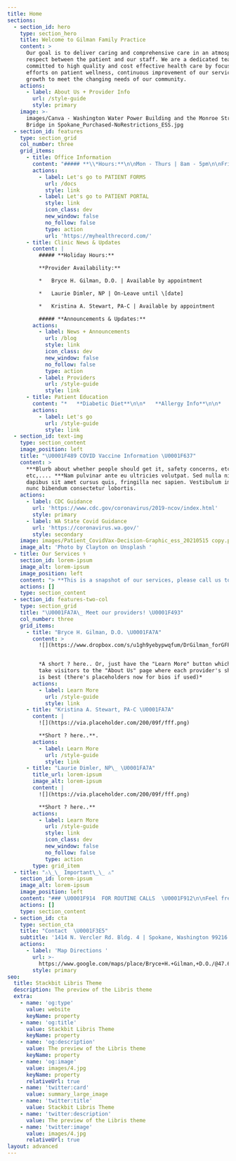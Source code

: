 ```yaml
---
title: Home
sections:
  - section_id: hero
    type: section_hero
    title: Welcome to Gilman Family Practice
    content: >
      Our goal is to deliver caring and comprehensive care in an atmosphere of
      respect between the patient and our staff. We are a dedicated team
      committed to high quality and cost effective health care by focusing our
      efforts on patient wellness, continuous improvement of our services and
      growth to meet the changing needs of our community.
    actions:
      - label: About Us + Provider Info
        url: /style-guide
        style: primary
    image: >-
      images/Canva - Washington Water Power Building and the Monroe Street
      Bridge in Spokane_Purchased-NoRestrictions_ESS.jpg
  - section_id: features
    type: section_grid
    col_number: three
    grid_items:
      - title: Office Information
        content: "##### **\\*Hours:**\n\nMon - Thurs | 8am - 5pm\n\nFriday | 8:30am - 5pm\n\n*Sat - Sun | Closed*\n\n***Scroll down ⬇️ page for Routine/After Hour Call & Emergency > Please follow instructions!***\n\n##### **Location:**\n\n\U0001F3E5 [**Directions to the clinic**](https://www.google.com/maps/place/Bryce+H.+Gilman,+D.O./@47.670007,-117.2356157,17z/data=!3m1!4b1!4m5!3m4!1s0x549e200c374da159:0xebf85226e721e5cd!8m2!3d47.670007!4d-117.233427?hl=en) \U0001F9ED\n\n##### **Insurance Accepted:**\n\nAsuris | Premera BC | Lifewise | LLH | Cigna | Aetna | First Choice | Regence Blueshield | Medicare Advantage Plan | AARP Med Advantage | Aetna Medadvantage | Kaiser Access PPO | Asuris Medadvantage Plan\n\n*⚠️ Important note on insurance: before scheduling an appointment, it is the patients’ responsibility\nto verify that we are in-network with their particular insurance plan.\_Please verify this before making your first appointment, thank you!*\n"
        actions:
          - label: Let's go to PATIENT FORMS
            url: /docs
            style: link
          - label: Let's go to PATIENT PORTAL
            style: link
            icon_class: dev
            new_window: false
            no_follow: false
            type: action
            url: 'https://myhealthrecord.com/'
      - title: Clinic News & Updates
        content: |
          ##### **Holiday Hours:**

          **Provider Availability:**

          *   Bryce H. Gilman, D.O. | Available by appointment

          *   Laurie Dimler, NP | On-Leave until \[date]

          *   Kristina A. Stewart, PA-C | Available by appointment

          ##### **Announcements & Updates:**
        actions:
          - label: News + Announcements
            url: /blog
            style: link
            icon_class: dev
            new_window: false
            no_follow: false
            type: action
          - label: Providers
            url: /style-guide
            style: link
      - title: Patient Education
        content: "*   **Diabetic Diet**\n\n*   **Allergy Info**\n\n*   [**American Academy of Family Physicians**](https://www.aafp.org/home.html)\n\n##### \U0001F489  **COVID Info + Resource** \U0001F637:\n\n*   [**CDC's Covid 19 Home**](https://www.cdc.gov/coronavirus/2019-ncov/index.html)\n\n*   [**Pfizer's Covid 19 Hub**](https://www.pfizer.com/science/coronavirus)\n\n*   [**Moderna's Covid...**](https://www.modernatx.com/covid-19-resources/publications-and-external-resources)\n\n*   [**Johnson & Johnson**](https://www.jnj.com/covid-19)\n\n*   [**Astra-Zeneca**](https://www.astrazeneca.com/covid-19.html)\n\n*   **Link**\n\n*   **Link**\n\n*   **Link**\n"
        actions:
          - label: Let's go
            url: /style-guide
            style: link
  - section_id: text-img
    type: section_content
    image_position: left
    title: "\U0001F489 COVID Vaccine Information \U0001F637"
    content: >
      ***Blurb about whether people should get it, safety concerns, etc,
      etc,.... ***Nam pulvinar ante eu ultricies volutpat. Sed nulla nibh,
      dapibus sit amet cursus quis, fringilla nec sapien. Vestibulum imperdiet
      nunc bibendum consectetur lobortis.
    actions:
      - label: CDC Guidance
        url: 'https://www.cdc.gov/coronavirus/2019-ncov/index.html'
        style: primary
      - label: WA State Covid Guidance
        url: 'https://coronavirus.wa.gov/'
        style: secondary
    image: images/Patient_CovidVax-Decision-Graphic_ess_20210515 copy.png
    image_alt: 'Photo by Clayton on Unsplash '
  - title: Our Services ⚕️
    section_id: lorem-ipsum
    image_alt: lorem-ipsum
    image_position: left
    content: "> **This is a snapshot of our services, please call us to inquire on others not listed**\n\nPrimary Family Care | Well- Child Care | Women\x92s Health | Sick Care | Growth Removal | Complete Physicals | DOT Physicals | Sports Physicals | EKGs |  Vaccines | Manipulations (OMT) | General Health Issues | Referrals | Pediatric Care | Pregnancy Test | Health Education | Diet Consultation | Surgical Procedures | Diagnosis & Treatment of Acute and Chronic Illness[ | Immunizations ](http://www.cdc.gov/vaccines/recs/schedules)and more...\n"
    actions: []
    type: section_content
  - section_id: features-two-col
    type: section_grid
    title: "\U0001FA7A\_ Meet our providers! \U0001F493"
    col_number: three
    grid_items:
      - title: "Bryce H. Gilman, D.O. \U0001FA7A"
        content: >
          ![](https://www.dropbox.com/s/u1gh9yebypwqfum/DrGilman_forGFP-WebsiteProfile_byESS\_200x200.png?dl=1)


          *A short ? here.. Or, just have the "Learn More" button which will
          take visitors to the "About Us" page where each provider's short bio
          is best (there's placeholders now for bios if used)*
        actions:
          - label: Learn More
            url: /style-guide
            style: link
      - title: "Kristina A. Stewart, PA-C \U0001FA7A"
        content: |
          ![](https://via.placeholder.com/200/09f/fff.png)

          **Short ? here..**. 
        actions:
          - label: Learn More
            url: /style-guide
            style: link
      - title: "Laurie Dimler, NP\_ \U0001FA7A"
        title_url: lorem-ipsum
        image_alt: lorem-ipsum
        content: |
          ![](https://via.placeholder.com/200/09f/fff.png)

          **Short ? here..**
        actions:
          - label: Learn More
            url: /style-guide
            style: link
            icon_class: dev
            new_window: false
            no_follow: false
            type: action
        type: grid_item
  - title: "⚠️\_\_ Important\_\_ ⚠️"
    section_id: lorem-ipsum
    image_alt: lorem-ipsum
    image_position: left
    content: "### \U0001F914  FOR ROUTINE CALLS  \U0001F912\n\nFeel free to\_leave a message and we will return your call ASAP.\_\n\nCalls received after\_4:30 will not be returned until the next business day.\_\_\n\n**If you are calling after business hours and you need an on-call physician for an emergency, you will be instructed\_to call\_509-622-9378.**\n\n**If you need a refill, contact your pharmacy to fax the request to our office.** \_Please contact our office for\_our fax number.\_\n\nIn order for us to prioritize calls, we ask patients to let the receptionist know the nature of your problem or questions. Genuine emergencies are our first priority. Urgent calls are handled as soon as possible, and non-emergency calls are returned as time permits throughout the day and after office hours. Please give telephone numbers with area code where you can be reached during both business and evening hours.\n\n### \U0001F691  \U0001F6A8    **FOR EMERGENCIES**    \U0001F6A8  \U0001F691\n\nIn the event of a life threatening medical emergency, call medical emergency services at 911 immediately **DO NOT WAIT!** Inform the emergency room staff that you are a patient of Bryce H. Gilman, D.O., Kristina A. Stewart, PA-C, or Lauri Dimler, NP and they will contact us.\n"
    actions: []
    type: section_content
  - section_id: cta
    type: section_cta
    title: "Contact  \U0001F3E5"
    subtitle: '1414 N. Vercler Rd. Bldg. 4 | Spokane, Washington 99216 | (509) 924-4681'
    actions:
      - label: 'Map Directions '
        url: >-
          https://www.google.com/maps/place/Bryce+H.+Gilman,+D.O./@47.670007,-117.235621,17z/data=!3m1!4b1!4m5!3m4!1s0x549e200c374da159:0xebf85226e721e5cd!8m2!3d47.670007!4d-117.233427
        style: primary
seo:
  title: Stackbit Libris Theme
  description: The preview of the Libris theme
  extra:
    - name: 'og:type'
      value: website
      keyName: property
    - name: 'og:title'
      value: Stackbit Libris Theme
      keyName: property
    - name: 'og:description'
      value: The preview of the Libris theme
      keyName: property
    - name: 'og:image'
      value: images/4.jpg
      keyName: property
      relativeUrl: true
    - name: 'twitter:card'
      value: summary_large_image
    - name: 'twitter:title'
      value: Stackbit Libris Theme
    - name: 'twitter:description'
      value: The preview of the Libris theme
    - name: 'twitter:image'
      value: images/4.jpg
      relativeUrl: true
layout: advanced
---
```

